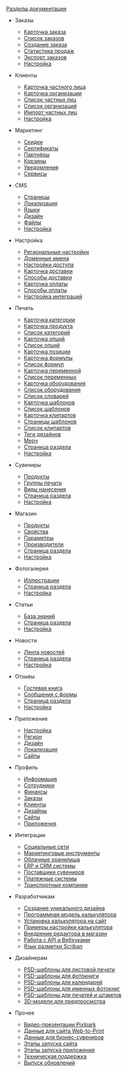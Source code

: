 ﻿<!-- docs/_sidebar.md -->

[Разделы документации](/)

- Заказы
	- [Карточка заказа](/orders/edit.md)
	- [Список заказов](/orders/list.md)
	- [Создание заказа](/orders/create.md)
	- [Статистика продаж](/orders/report.md)
	- [Экспорт заказов](/orders/export.md)
	- [Настройка](/orders/settings.md)

- Клиенты
	- [Карточка частного лица](/customers/b2c.md)
	- [Карточка организации](/customers/b2b.md)
	- [Список частных лиц](/customers/b2c-list.md)
	- [Список организаций](/customers/b2b-list.md)
	- [Импорт частных лиц](/customers/import.md)
	- [Настройка](/customers/settings.md)

- Маркетинг
	- [Скидки](/marketing/discounts.md)
	- [Сертификаты](/marketing/certificates.md)
	- [Партнёры](/marketing/affiliates.md)
	- [Корзины](/marketing/cards.md)
	- [Уведомления](/marketing/notifications.md)
	- [Сервисы](/marketing/services.md)

- CMS
	- [Страницы](/cms/pages.md)
	- [Локализация](/cms/localization.md)
	- [Языки](/cms/languages.md)
	- [Дизайн](/cms/design.md)
	- [Файлы](/cms/files.md)
	- [Настройка](/cms/settings.md)

- Настройка
	- [Региональные настройки](/site/region.md)
	- [Доменные имена](/site/domains.md)
	- [Настройки доступа](/site/access.md)
	- [Карточка доставки](/site/shippings.md)
	- [Способы доставки](/site/ship-list.md)
	- [Карточка оплаты](/site/payments.md)
	- [Способы оплаты](/site/pay-list.md)
	- [Настройка интеграций](/site/socials.md)

- Печать
	- [Карточка категории](/print/category.md)
	- [Карточка продукта](/print/products.md)
	- [Список категорий](/print/products-list.md)
	- [Карточка опций](/print/calculations.md)
	- [Список опций](/print/options-list.md)
	- [Карточка позиции](/print/position.md)
	- [Карточка формулы](/print/formula.md)
	- [Список формул](/print/formula-list.md)
	- [Карточка переменной](/print/variable.md)
	- [Список переменных](/print/variable-list.md)
	- [Карточка оборудования](/print/devices.md)
	- [Список оборудования](/print/devices-list.md)
	- [Список словарей](/print/vocabulary.md)
	- [Карточка шаблонов](/print/templates.md)
	- [Список шаблонов](/print/templates-list.md)
	- [Карточка клипартов](/print/cliparts.md)
	- [Страницы шаблонов](/print/tpages.md)
	- [Список клипартов](/print/cliparts-list.md)
	- [Теги дизайнов](/print/tags.md)
	- [Мерч](/print/merch.md)
	- [Страница раздела](/print/page.md)
	- [Настройка](/print/settings.md)

- Сувениры
	- [Продукты](/gift/list.md)
	- [Группы печати](/gift/groups.md)
	- [Виды нанесения](/gift/prints.md)
	- [Страница раздела](/gift/page.md)
	- [Настройка](/gift/settings.md)

- Магазин
	- [Продукты](/shop/list.md)
	- [Свойства](/shop/properties.md)
	- [Параметры](/shop/parameters.md)
	- [Производители](/shop/vendors.md)
	- [Страница раздела](/shop/page.md)
	- [Настройка](/shop/settings.md)

- Фотогалерея
	- [Иллюстрации](/gallery/list.md)
	- [Страница раздела](/gallery/page.md)
	- [Настройка](/gallery/settings.md)

- Статьи
	- [База знаний](/faq/list.md)
	- [Страница раздела](/faq/page.md)
	- [Настройка](/faq/settings.md)

- Новости
	- [Лента новостей](/news/list.md)
	- [Страница раздела](/news/page.md)
	- [Настройка](/news/settings.md)

- Отзывы
	- [Гостевая книга](/feedback/gbooks.md)
	- [Сообщения с формы](/feedback/messages.md)
	- [Страница раздела](/feedback/page.md)
	- [Настройка](/feedback/settings.md)

- Приложение
	- [Настройка](/app/settings.md)
	- [Регион](/app/region.md)
	- [Дизайн](/app/design.md)
	- [Локализация](/app/localization.md)
	- [Сайты](/app/shop.md)
- Профиль
	- [Информация](/profile/info.md)
	- [Сотрудники](/profile/staff.md)
	- [Финансы](/profile/finance.md)
	- [Заказы](/profile/orders.md)
	- [Клиенты](/profile/clients.md)
	- [Дизайны](/profile/design.md)
	- [Сайты](/profile/site.md)
	- [Приложения](/profile/app.md)
	
- Интеграции
	- [Социальные сети](/integration/socials.md)
	- [Маркетинговые инструменты](/integration/marketing.md)
	- [Облачные хранилища](/integration/drives.md)
	- [ERP и CRM системы](/integration/crm.md)
	- [Поставщики сувениров](/integration/gifts.md)
	- [Платежные системы](/integration/payments.md)
	- [Транспортные компании](/integration/shippings.md)
		
- Разработчикам
	- [Создание уникального дизайна](/dev/design.md)
	- [Программная модель калькулятора](/dev/calc.md)
	- [Установка калькулятора на сайт](/dev/calc-install.md)
	- [Примеры настройки калькулятора](/dev/example.md)
	- [Внедрение редактора в магазин](/dev/editor.md)
	- [Работа с API и Вебхуками](/dev/api.md)
	- [Язык разметки Scriban](/dev/scriban.md)
	
- Дизайнерам
	- [PSD-шаблоны для листовой печати](/design/businesscards.md)
	- [PSD-шаблоны для фотокниги](/design/photobooks.md)
	- [PSD-шаблоны для календарей](/design/calendars.md)
	- [PSD-шаблоны для именных фотокниг](/design/named-photobooks.md)
	- [PSD-шаблоны для печатей и штампов](/design/stamps.md)
	- [3D-модели для предпросмотра](/design/3d-models.md)

- Прочее
	- [Видео-презентации Pixlpark](/misc/presentations.md)
	- [Данные для сайта Web-to-Print](/misc/prints-data.md)
	- [Данные для бизнес-сувениров](/misc/gifts-data.md)
	- [Этапы запуска сайта](/misc/launch-site.md)
	- [Этапы запуска приложения](/misc/launch-app.md)
	- [Техническая поддержка](/misc/support.md)
	- [Выпуск обновлений](/misc/update.md)
